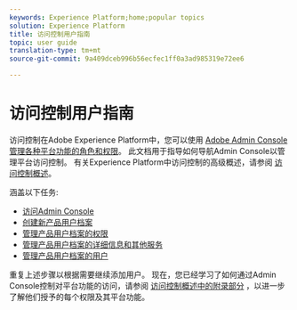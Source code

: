 ```yaml
---
keywords: Experience Platform;home;popular topics
solution: Experience Platform
title: 访问控制用户指南
topic: user guide
translation-type: tm+mt
source-git-commit: 9a409dceb996b56ecfec1ff0a3ad985319e72ee6

---
```



# 访问控制用户指南

访问控制在Adobe Experience Platform中，您可以使用 [Adobe Admin Console管理各种平台功能的角色和权限](https://adminconsole.adobe.com)。 此文档用于指导如何导航Admin Console以管理平台访问控制。 有关Experience Platform中访问控制的高级概述，请参阅 [访问控制概述](./../home.md)。

涵盖以下任务:

- [访问Admin Console](./browse.md)
- [创建新产品用户档案](./create-profile.md)
- [管理产品用户档案的权限](./permissions.md)
- [管理产品用户档案的详细信息和其他服务](./details-and-services.md)
- [管理产品用户档案的用户](./users.md)

重复上述步骤以根据需要继续添加用户。 现在，您已经学习了如何通过Admin Console控制对平台功能的访问，请参阅 [访问控制概述中的附录部分](../home.md) ，以进一步了解他们授予的每个权限及其平台功能。